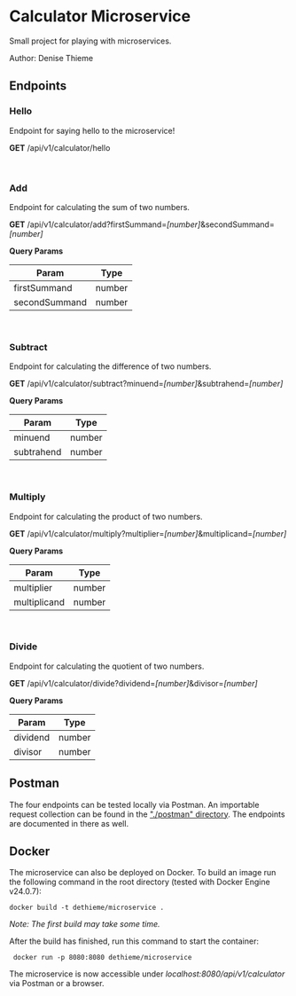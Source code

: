 # Calculator Microservice

Small project for playing with microservices.

Author: Denise Thieme

## Endpoints

### Hello
Endpoint for saying hello to the microservice!

<b>GET</b> /api/v1/calculator/hello

<br>

### Add
Endpoint for calculating the sum of two numbers.

<b>GET</b> /api/v1/calculator/add?firstSummand=*[number]*&secondSummand=*[number]*

<b>Query Params</b>

| Param      | Type   |
|------------|--------|
| firstSummand  | number |
| secondSummand | number |

<br>

### Subtract
Endpoint for calculating the difference of two numbers.

<b>GET</b> /api/v1/calculator/subtract?minuend=*[number]*&subtrahend=*[number]*

<b>Query Params</b>

| Param      | Type   |
|------------|--------|
| minuend    | number |
| subtrahend | number |
  
<br>

### Multiply
Endpoint for calculating the product of two numbers.

<b>GET</b> /api/v1/calculator/multiply?multiplier=*[number]*&multiplicand=*[number]*

<b>Query Params</b>

| Param         | Type   |
|---------------|--------|
| multiplier    | number |
| multiplicand  | number |

<br>

### Divide
Endpoint for calculating the quotient of two numbers.

<b>GET</b> /api/v1/calculator/divide?dividend=*[number]*&divisor=*[number]*

<b>Query Params</b>

| Param    | Type   |
|----------|--------|
| dividend | number |
| divisor  | number |


## Postman
The four endpoints can be tested locally via Postman. An importable request collection
can be found in the ["./postman" directory](/postman). The endpoints are documented in there as well.


## Docker
The microservice can also be deployed on Docker. To build an image run the following 
command in the root directory (tested with Docker Engine v24.0.7):

```
docker build -t dethieme/microservice .
```

*Note: The first build may take some time.*

After the build has finished, run this command to start the container:

```
 docker run -p 8080:8080 dethieme/microservice
```

The microservice is now accessible under *localhost:8080/api/v1/calculator* via Postman or a browser.
